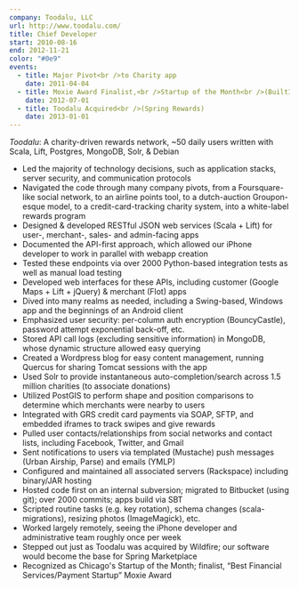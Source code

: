 ```yaml
---
company: Toodalu, LLC
url: http://www.toodalu.com/
title: Chief Developer
start: 2010-08-16
end: 2012-11-21
color: "#0e9"
events:
  - title: Major Pivot<br />to Charity app
    date: 2011-04-04
  - title: Moxie Award Finalist,<br />Startup of the Month<br />(BuiltIn Chicago)
    date: 2012-07-01
  - title: Toodalu Acquired<br />(Spring Rewards)
    date: 2013-01-01
---
```


_Toodalu_: A charity-driven rewards network, ~50 daily users written with
Scala, Lift, Postgres, MongoDB, Solr, & Debian

- Led the majority of technology decisions, such as application stacks, server
  security, and communication protocols
- Navigated the code through many company pivots, from a Foursquare-like
  social network, to an airline points tool, to a dutch-auction Groupon-esque
  model, to a credit-card-tracking charity system, into a white-label rewards
  program
- Designed & developed RESTful JSON web services (Scala + Lift) for user-,
  merchant-, sales- and admin-facing apps
- Documented the API-first approach, which allowed our iPhone developer to
  work in parallel with webapp creation
- Tested these endpoints via over 2000 Python-based integration tests as well
  as manual load testing
- Developed web interfaces for these APIs, including customer (Google Maps +
  Lift + jQuery) & merchant (Flot) apps
- Dived into many realms as needed, including a Swing-based, Windows app and
  the beginnings of an Android client
- Emphasized user security: per-column auth encryption (BouncyCastle),
  password attempt exponential back-off, etc.
- Stored API call logs (excluding sensitive information) in MongoDB, whose
  dynamic structure allowed easy querying
- Created a Wordpress blog for easy content management, running Quercus for
  sharing Tomcat sessions with the app
- Used Solr to provide instantaneous
  auto-completion/search across 1.5 million charities (to associate donations)
- Utilized PostGIS to perform shape and position comparisons to determine
  which merchants were nearby to users
- Integrated with GRS credit card payments via SOAP, SFTP, and embedded
  iframes to track swipes and give rewards
- Pulled user contacts/relationships from social networks and contact lists,
  including Facebook, Twitter, and Gmail
- Sent notifications to users via templated (Mustache) push messages (Urban
  Airship, Parse) and emails (YMLP)
- Configured and maintained all associated servers (Rackspace) including
  binary/JAR hosting
- Hosted code first on an internal subversion; migrated to Bitbucket (using
  git); over 2000 commits; apps build via SBT
- Scripted routine tasks (e.g. key rotation), schema changes
  (scala-migrations), resizing photos (ImageMagick), etc.
- Worked largely remotely, seeing the iPhone developer and administrative team
  roughly once per week
- Stepped out just as Toodalu was acquired by Wildfire; our software would
  become the base for Spring Marketplace
- Recognized as Chicago's Startup of the Month; finalist, “Best Financial
  Services/Payment Startup” Moxie Award
